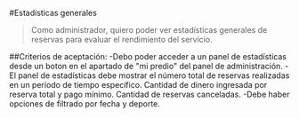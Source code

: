 #Estadísticas generales
>Como administrador, 
quiero poder ver estadísticas generales de reservas 
para evaluar el rendimiento del servicio.

##Criterios de aceptación:
-Debo poder acceder a un panel de estadísticas desde un boton en el apartado de "mi predio" del panel de administración.
-El panel de estadísticas debe mostrar el número total de reservas realizadas en un período de tiempo específico. 
Cantidad de dinero ingresada por reserva total y pago mínimo. Cantidad de reservas canceladas.
-Debe haber opciones de filtrado por fecha y deporte.